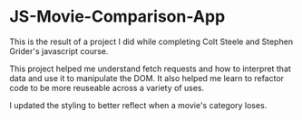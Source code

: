 # JS-Movie-Comparison-App

This is the result of a project I did while completing Colt Steele and Stephen Grider's javascript course.

This project helped me understand fetch requests and how to interpret that data and use it to manipulate the DOM. It also helped me learn to refactor code to be more reuseable across a variety of uses. 

I updated the styling to better reflect when a movie's category loses.

